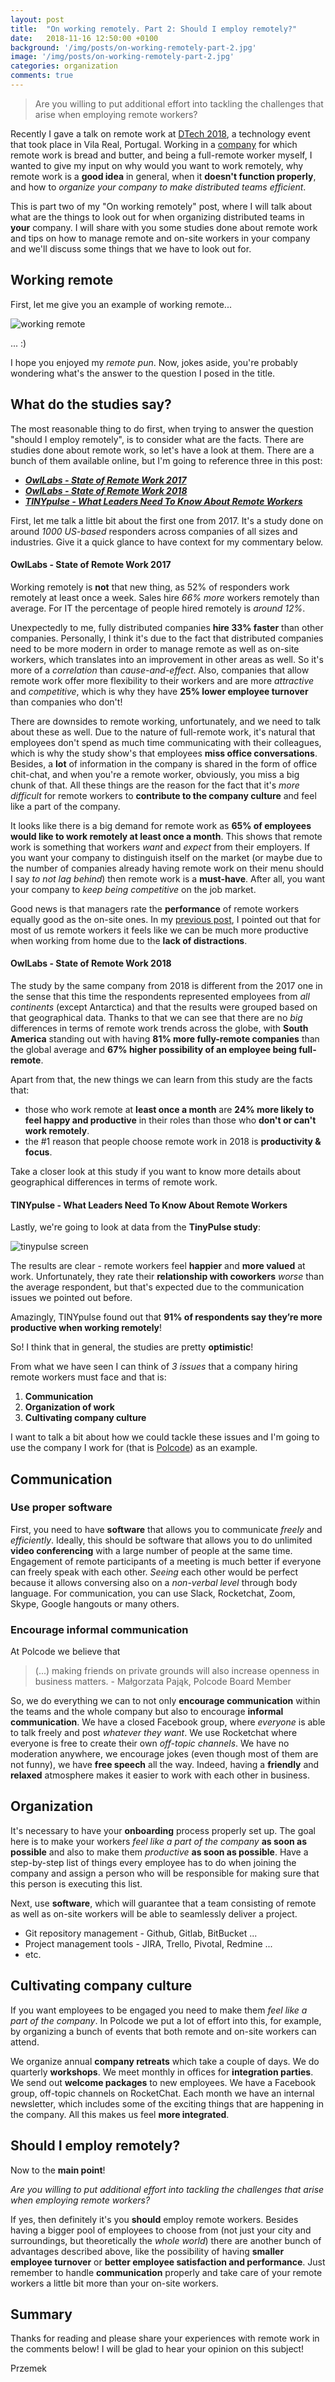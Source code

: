 ```yaml
---
layout: post
title:  "On working remotely. Part 2: Should I employ remotely?"
date:   2018-11-16 12:50:00 +0100
background: '/img/posts/on-working-remotely-part-2.jpg'
image: '/img/posts/on-working-remotely-part-2.jpg'
categories: organization
comments: true
---
```


> Are you willing to put additional effort into tackling the challenges that arise when employing remote workers?

Recently I gave a talk on remote work at [DTech 2018](https://setskillbuild.com/dtech2018/), a technology event that took place in Vila Real, Portugal.
Working in a [company](https://polcode.com/) for which remote work is bread and butter, and being a full-remote worker myself,
I wanted to give my input on why would you want to work remotely, why remote work is a **good idea** in general, when it **doesn't function properly**,
and how to *organize your company to make distributed teams efficient*.

This is part two of my "On working remotely" post, where I will talk about what are the things to look out for when organizing distributed teams
in **your** company. I will share with you some studies done about remote work and tips on how to manage remote and on-site workers in your
company and we'll discuss some things that we have to look out for.

## Working remote

First, let me give you an example of working remote...

<img src="/img/posts/on-working-remotely/working-remote.gif" alt="working remote" class="post-image">

... :)

I hope you enjoyed my *remote pun*. Now, jokes aside, you're probably wondering what's the answer to the question I posed in the title.

## What do the studies say?

The most reasonable thing to do first, when trying to answer the question "should I employ remotely", is to consider what are the facts. There are
studies done about remote work, so let's have a look at them. There are a bunch of them available online, but I'm going to reference three in this post:

* _**[OwlLabs - State of Remote Work 2017](https://www.owllabs.com/state-of-remote-work-2017)**_
* _**[OwlLabs - State of Remote Work 2018](https://www.owllabs.com/state-of-remote-work)**_
* _**[TINYpulse - What Leaders Need To Know About Remote Workers](https://cdn2.hubspot.net/hubfs/443262/pdf/TINYpulse_What_Leaders_Need_to_Know_About_Remote_Workers.pdf)**_

First, let me talk a little bit about the first one from 2017. It's a study done on around *1000 US-based* responders across companies of all sizes
and industries. Give it a quick glance to have context for my commentary below.

#### OwlLabs - State of Remote Work 2017

Working remotely is **not** that new thing, as 52% of responders work remotely at least once a week. Sales hire *66% more* workers remotely
than average. For IT the percentage of people hired remotely is *around 12%*.

Unexpectedly to me, fully distributed companies **hire 33% faster** than other companies. Personally, I think it's due to the fact that distributed
companies need to be more modern in order to manage remote as well as on-site workers, which translates into an improvement in other areas as well.
So it's more of a *correlation* than *cause-and-effect*. Also, companies that allow remote work offer more flexibility to their workers and are more
*attractive* and *competitive*, which is why they have **25% lower employee turnover** than companies who don't!

There are downsides to remote working, unfortunately, and we need to talk about these as well. Due to the nature of full-remote work, it's
natural that employees don't spend as much time communicating with their colleagues, which is why the study show's that employees **miss office
conversations**. Besides, a **lot** of information in the company is shared in the form of office chit-chat, and when you're a remote worker, obviously,
you miss a big chunk of that. All these things are the reason for the fact that it's *more difficult* for remote workers to **contribute to the company
culture** and feel like a part of the company.

It looks like there is a big demand for remote work as **65% of employees would like to work remotely at least once a month**. This shows that remote work
is something that workers *want* and *expect* from their employers. If you want your company to distinguish itself on the market (or maybe due to the
number of companies already having remote work on their menu should I say *to not lag behind*) then remote work is a **must-have**. After all, you
want your company to *keep being competitive* on the job market.

Good news is that managers rate the **performance** of remote workers equally good as the on-site ones. In my
[previous post](https://developer-happiness-blog.com/organization/2018/10/22/on-working-remotely-part-1.html), I pointed out that for most of us remote
workers it feels like we can be much more productive when working from home due to the **lack of distractions**.

#### OwlLabs - State of Remote Work 2018

The study by the same company from 2018 is different from the 2017 one in the sense that this time the respondents represented employees from
*all continents* (except Antarctica) and that the results were grouped based on that geographical data. Thanks to that we can see that there are
no *big* differences in terms of remote work trends across the globe, with **South America** standing out with having **81% more fully-remote companies**
than the global average and **67% higher possibility of an employee being full-remote**.

Apart from that, the new things we can learn from this study are the facts that:
* those who work remote at **least once a month** are **24% more likely to feel happy and productive** in their roles than those who **don't or can't work remotely**.
* the #1 reason that people choose remote work in 2018 is **productivity & focus**.

Take a closer look at this study if you want to know more details about geographical differences in terms of remote work.

#### TINYpulse - What Leaders Need To Know About Remote Workers

Lastly, we're going to look at data from the **TinyPulse study**:

<img src="/img/posts/on-working-remotely/tinypulse.png" alt="tinypulse screen" class="post-image">

The results are clear - remote workers feel **happier** and **more valued** at work. Unfortunately, they rate their **relationship with coworkers**
*worse* than the average respondent, but that's expected due to the communication issues we pointed out before.

Amazingly, TINYpulse found out that **91% of respondents say they’re more productive when working remotely**!

So! I think that in general, the studies are pretty **optimistic**!

From what we have seen I can think of *3 issues* that a company hiring remote workers must face and that is:
1. **Communication**
1. **Organization of work**
1. **Cultivating company culture**

I want to talk a bit about how we could tackle these issues and I'm going to use the company I work for (that is [Polcode](www.polcode.com))
as an example.

## Communication

### Use proper software
First, you need to have **software** that allows you to communicate *freely* and *efficiently*. Ideally, this should be software that allows you to do
unlimited **video conferencing** with a large number of people at the same time. Engagement of remote participants of a meeting is much better if everyone
can freely speak with each other. *Seeing* each other would be perfect because it allows conversing also on a *non-verbal level* through body
language. For communication, you can use Slack, Rocketchat, Zoom, Skype, Google hangouts or many others.

### Encourage informal communication
At Polcode we believe that
> (...) making friends on private grounds will also increase openness in business matters. - Małgorzata Pająk, Polcode Board Member

So, we do everything we can to not only **encourage communication** within the teams and the whole company but also to encourage **informal communication**.
We have a closed Facebook group, where *everyone* is able to talk freely and post *whatever they want*. We use Rocketchat where everyone is
free to create their own *off-topic channels*. We have no moderation anywhere, we encourage jokes (even though most of them are not funny),
we have **free speech** all the way. Indeed, having a **friendly** and **relaxed** atmosphere makes it easier to work with each other in business.

## Organization

It's necessary to have your **onboarding** process properly set up. The goal here is to make your workers *feel like a part of the company*
**as soon as possible** and also to make them *productive* **as soon as possible**. Have a step-by-step list of things every employee has to do when joining
the company and assign a person who will be responsible for making sure that this person is executing this list.

Next, use **software**, which will guarantee that a team consisting of remote as well as on-site workers will be able to seamlessly deliver a project.
* Git repository management - Github, Gitlab, BitBucket ...
* Project management tools - JIRA, Trello, Pivotal, Redmine ...
* etc.

## Cultivating company culture

If you want employees to be engaged you need to make them *feel like a part of the company*. In Polcode we put a lot of effort into this, for example,
by organizing a bunch of events that both remote and on-site workers can attend.

We organize annual **company retreats** which take a couple of days. We do quarterly **workshops**. We meet monthly in offices for **integration parties**. We send
out **welcome packages** to new employees. We have a Facebook group, off-topic channels on RocketChat. Each month we have an internal newsletter, which
includes some of the exciting things that are happening in the company. All this makes us feel **more integrated**.

## Should I employ remotely?

Now to the **main point**!

*Are you willing to put additional effort into tackling the challenges that arise when employing remote workers?*

If yes, then definitely it's you **should** employ remote workers. Besides having a bigger pool of employees to choose from (not just your city and
surroundings, but theoretically the *whole world*) there are another bunch of advantages described above, like the possibility of having **smaller
employee turnover** or **better employee satisfaction and performance**. Just remember to handle **communication** properly and take care of your remote
workers a little bit more than your on-site workers.

## Summary

Thanks for reading and please share your experiences with remote work in the comments below! I will be glad to hear your opinion on this
subject!

Przemek
